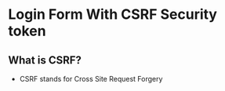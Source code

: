 # Login Form With CSRF Security token
## What is CSRF?
- CSRF stands for Cross Site Request Forgery 